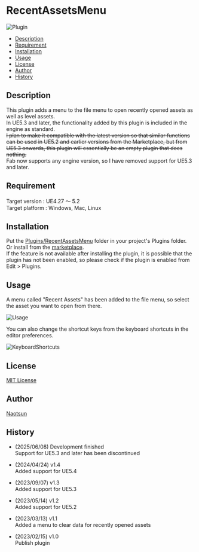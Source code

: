 # RecentAssetsMenu

![Plugin](https://user-images.githubusercontent.com/51815450/220249566-4c5cbf51-1584-4a9e-8fde-17d7f79f089c.PNG)

<!--ts-->
   * [Description](#Description)
   * [Requirement](#Requirement)
   * [Installation](#Installation)
   * [Usage](#Usage)
   * [License](#License)
   * [Author](#Author)
   * [History](#History)
<!--te-->

## Description

This plugin adds a menu to the file menu to open recently opened assets as well as level assets.  
In UE5.3 and later, the functionality added by this plugin is included in the engine as standard.  
~~I plan to make it compatible with the latest version so that similar functions can be used in UE5.2 and earlier versions from the Marketplace, but from UE5.3 onwards, this plugin will essentially be an empty plugin that does nothing.~~  
Fab now supports any engine version, so I have removed support for UE5.3 and later.

## Requirement

Target version : UE4.27 ～ 5.2  
Target platform : Windows, Mac, Linux 

## Installation

Put the [Plugins/RecentAssetsMenu](https://github.com/Naotsun19B/RecentAssetsMenu) folder in your project's Plugins folder.  
Or install from the [marketplace](https://www.unrealengine.com/marketplace/en-US/product/recent-assets-menu).  
If the feature is not available after installing the plugin, it is possible that the plugin has not been enabled, so please check if the plugin is enabled from Edit > Plugins.

## Usage

A menu called "Recent Assets" has been added to the file menu, so select the asset you want to open from there.  

![Usage](https://user-images.githubusercontent.com/51815450/224694011-d5fe8c8e-9ca2-40eb-a78e-9d318ce1a715.PNG)

You can also change the shortcut keys from the keyboard shortcuts in the editor preferences.

![KeyboardShortcuts](https://user-images.githubusercontent.com/51815450/224676158-39f559ca-495e-4e89-985d-7a21af53ba5f.PNG)

## License

[MIT License](https://en.wikipedia.org/wiki/MIT_License)

## Author

[Naotsun](https://twitter.com/Naotsun_UE)

## History  

- (2025/06/08) Development finished    
  Support for UE5.3 and later has been discontinued  

- (2024/04/24) v1.4   
  Added support for UE5.4

- (2023/09/07) v1.3   
  Added support for UE5.3  

- (2023/05/14) v1.2   
  Added support for UE5.2

- (2023/03/13) v1.1   
  Added a menu to clear data for recently opened assets

- (2023/02/15) v1.0   
  Publish plugin
